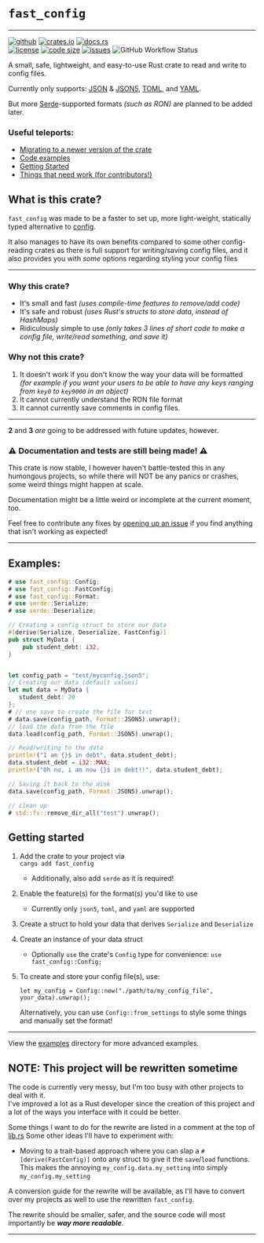 `fast_config`
=============
---

[<img alt="github" src="https://img.shields.io/badge/github-fast_config-brightgreen.svg?logo=github&style=for-the-badge"/>](https://github.com/FlooferLand/fast_config)
[<img alt="crates.io" src="https://img.shields.io/crates/v/fast_config?logo=rust&style=for-the-badge"/>](https://crates.io/crates/fast_config)
[<img alt="docs.rs" src="https://img.shields.io/badge/docs.rs-fast_config-988.svg?logo=rust&style=for-the-badge"/>](https://docs.rs/fast_config)
<br style="display: block; margin: 0 0; content: '---'" />
[<img alt="license" src="https://img.shields.io/github/license/FlooferLand/fast_config?style=flat"/>](https://github.com/FlooferLand/fast_config/blob/main/LICENSE)
[<img alt="code size" src="https://img.shields.io/github/languages/code-size/FlooferLand/fast_config?style=flat"/>](https://www.youtube.com/watch?v=dQw4w9WgXcQ)
[<img alt="issues" src="https://img.shields.io/github/issues/FlooferLand/fast_config?label=open%20issues&style=flat"/>](https://github.com/FlooferLand/fast_config/issues)
![GitHub Workflow Status](https://img.shields.io/github/actions/workflow/status/FlooferLand/fast_config/main_test.yml)

A small, safe, lightweight, and easy-to-use Rust crate to read and write to config files.

Currently only supports:
[JSON](https://crates.io/crates/serde_json) & [JSON5](https://crates.io/crates/json5), [TOML](https://crates.io/crates/toml),  and [YAML](https://crates.io/crates/serde_yml).

But more [Serde](https://serde.rs/)-supported formats *(such as RON)* are planned to be added later.

### Useful teleports:
- [Migrating to a newer version of the crate](https://github.com/FlooferLand/fast_config/blob/main/CONVERSION_TUTORIAL.md)
- [Code examples](#examples)
- [Getting Started](#getting-started)
- [Things that need work (for contributors!)](./CONTRIBUTORS.md)

## What is this crate?

`fast_config` was made to be a faster to set up, more light-weight, statically typed alternative to [config](https://crates.io/crates/config).

It also manages to have its own benefits compared to some other config-reading crates
as there is full support for writing/saving config files,
and it also provides you with *some* options regarding styling your config files

---

### Why this crate?
- It's small and fast *(uses compile-time features to remove/add code)*
- It's safe and robust *(uses Rust's structs to store data, instead of HashMaps)*
- Ridiculously simple to use *(only takes 3 lines of short code to make a config file, write/read something, and save it)*

### Why not this crate?
1. It doesn't work if you don't know the way your data will be formatted<br>
   *(for example if you want your users to be able to have any keys ranging from `key0` to `key9000` in an object)*
2. It cannot currently understand the RON file format
3. It cannot currently save comments in config files.

---

**2** and **3** _are_ going to be addressed with future updates, however.

### ⚠ Documentation and tests are still being made! ⚠
This crate is now stable, I however haven't battle-tested this in any humongous projects,
so while there will NOT be any panics or crashes, some weird things might happen at scale.

Documentation might be a little weird or incomplete at the current moment, too.

Feel free to contribute any fixes by [opening up an issue](https://github.com/FlooferLand/fast_config/issues) if you find
anything that isn't working as expected!

---

## Examples:
```rust
# use fast_config::Config;
# use fast_config::FastConfig;
# use fast_config::Format;
# use serde::Serialize;
# use serde::Deserialize;

// Creating a config struct to store our data
#[derive(Serialize, Deserialize, FastConfig)]
pub struct MyData {
    pub student_debt: i32,
}


let config_path = "test/myconfig.json5";
// Creating our data (default values)
let mut data = MyData {
   student_debt: 20
};
# // use save to create the file for test
# data.save(config_path, Format::JSON5).unwrap();
// load the data from the file
data.load(config_path, Format::JSON5).unwrap();

// Read/writing to the data
println!("I am {}$ in debt", data.student_debt);
data.student_debt = i32::MAX;
println!("Oh no, i am now {}$ in debt!!", data.student_debt);

// Saving it back to the disk
data.save(config_path, Format::JSON5).unwrap();

// clean up
# std::fs::remove_dir_all("test").unwrap();

```

## Getting started

1. Add the crate to your project via <br/> `cargo add fast_config`
   - Additionally, also add `serde` as it is required!

2. Enable the feature(s) for the format(s) you'd like to use <br/>
   - Currently only `json5`, `toml`, and `yaml` are supported <br/>

3. Create a struct to hold your data that derives `Serialize` and `Deserialize`

4. Create an instance of your data struct
   - Optionally `use` the crate's `Config` type for convenience: `use fast_config::Config;`

5. To create and store your config file(s), use:
   ```rust,ignore
   let my_config = Config::new("./path/to/my_config_file", your_data).unwrap();
   ```
    Alternatively, you can use `Config::from_settings` to style some things and manually set the format!

---

View the [examples](./examples) directory for more advanced examples.

## NOTE: This project will be rewritten sometime
The code is currently very messy, but I'm too busy with other projects to deal with it. </br>
I've improved a lot as a Rust developer since the creation of this project and a lot of the ways you interface with it could be better.

Some things I want to do for the rewrite are listed in a comment at the top of [lib.rs](./src/lib.rs)
Some other ideas I'll have to experiment with:
- Moving to a trait-based approach where you can slap a `#[derive(FastConfig)]` onto any struct to give it the `save`/`load` functions.
  This makes the annoying `my_config.data.my_setting` into simply `my_config.my_setting`

A conversion guide for the rewrite will be available, as I'll have to convert over my projects as well to use the rewritten `fast_config`.

The rewrite should be smaller, safer, and the source code will most importantly be ***way more readable***.

---
<br/>
